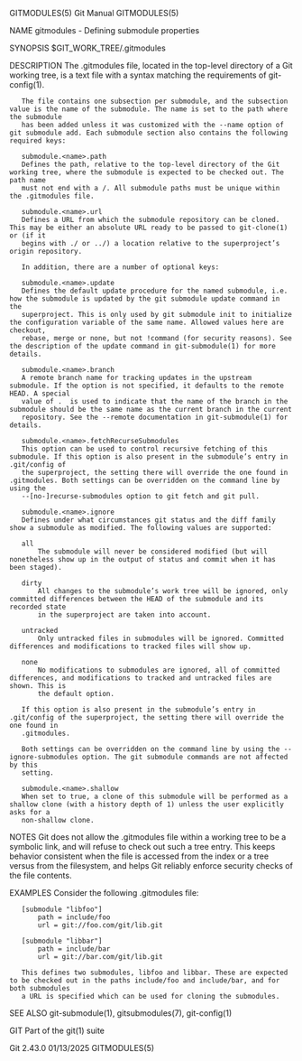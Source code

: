 GITMODULES(5)								  Git Manual								 GITMODULES(5)

NAME
       gitmodules - Defining submodule properties

SYNOPSIS
       $GIT_WORK_TREE/.gitmodules

DESCRIPTION
       The .gitmodules file, located in the top-level directory of a Git working tree, is a text file with a syntax matching the requirements of git-
       config(1).

       The file contains one subsection per submodule, and the subsection value is the name of the submodule. The name is set to the path where the submodule
       has been added unless it was customized with the --name option of git submodule add. Each submodule section also contains the following required keys:

       submodule.<name>.path
	   Defines the path, relative to the top-level directory of the Git working tree, where the submodule is expected to be checked out. The path name
	   must not end with a /. All submodule paths must be unique within the .gitmodules file.

       submodule.<name>.url
	   Defines a URL from which the submodule repository can be cloned. This may be either an absolute URL ready to be passed to git-clone(1) or (if it
	   begins with ./ or ../) a location relative to the superproject’s origin repository.

       In addition, there are a number of optional keys:

       submodule.<name>.update
	   Defines the default update procedure for the named submodule, i.e. how the submodule is updated by the git submodule update command in the
	   superproject. This is only used by git submodule init to initialize the configuration variable of the same name. Allowed values here are checkout,
	   rebase, merge or none, but not !command (for security reasons). See the description of the update command in git-submodule(1) for more details.

       submodule.<name>.branch
	   A remote branch name for tracking updates in the upstream submodule. If the option is not specified, it defaults to the remote HEAD. A special
	   value of .  is used to indicate that the name of the branch in the submodule should be the same name as the current branch in the current
	   repository. See the --remote documentation in git-submodule(1) for details.

       submodule.<name>.fetchRecurseSubmodules
	   This option can be used to control recursive fetching of this submodule. If this option is also present in the submodule’s entry in .git/config of
	   the superproject, the setting there will override the one found in .gitmodules. Both settings can be overridden on the command line by using the
	   --[no-]recurse-submodules option to git fetch and git pull.

       submodule.<name>.ignore
	   Defines under what circumstances git status and the diff family show a submodule as modified. The following values are supported:

	   all
	       The submodule will never be considered modified (but will nonetheless show up in the output of status and commit when it has been staged).

	   dirty
	       All changes to the submodule’s work tree will be ignored, only committed differences between the HEAD of the submodule and its recorded state
	       in the superproject are taken into account.

	   untracked
	       Only untracked files in submodules will be ignored. Committed differences and modifications to tracked files will show up.

	   none
	       No modifications to submodules are ignored, all of committed differences, and modifications to tracked and untracked files are shown. This is
	       the default option.

	   If this option is also present in the submodule’s entry in .git/config of the superproject, the setting there will override the one found in
	   .gitmodules.

	   Both settings can be overridden on the command line by using the --ignore-submodules option. The git submodule commands are not affected by this
	   setting.

       submodule.<name>.shallow
	   When set to true, a clone of this submodule will be performed as a shallow clone (with a history depth of 1) unless the user explicitly asks for a
	   non-shallow clone.

NOTES
       Git does not allow the .gitmodules file within a working tree to be a symbolic link, and will refuse to check out such a tree entry. This keeps
       behavior consistent when the file is accessed from the index or a tree versus from the filesystem, and helps Git reliably enforce security checks of
       the file contents.

EXAMPLES
       Consider the following .gitmodules file:

	   [submodule "libfoo"]
		   path = include/foo
		   url = git://foo.com/git/lib.git

	   [submodule "libbar"]
		   path = include/bar
		   url = git://bar.com/git/lib.git

       This defines two submodules, libfoo and libbar. These are expected to be checked out in the paths include/foo and include/bar, and for both submodules
       a URL is specified which can be used for cloning the submodules.

SEE ALSO
       git-submodule(1), gitsubmodules(7), git-config(1)

GIT
       Part of the git(1) suite

Git 2.43.0								  01/13/2025								 GITMODULES(5)
